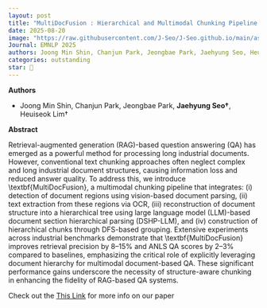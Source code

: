 ```yaml
---
layout: post
title: "MultiDocFusion : Hierarchical and Multimodal Chunking Pipeline for Enhanced RAG on Long Industrial Documents"
date: 2025-08-20
image: "https://raw.githubusercontent.com/J-Seo/J-Seo.github.io/main/assets/img/emnlp2025.png"
Journal: EMNLP 2025
authors: Joong Min Shin, Chanjun Park, Jeongbae Park, Jaehyung Seo, Heuiseok Lim
categories: outstanding
star: 🌟
---
```

**Authors**
- Joong Min Shin, Chanjun Park, Jeongbae Park, **Jaehyung Seo†**, Heuiseok Lim†

**Abstract**

Retrieval-augmented generation (RAG)-based question answering (QA) has emerged as a powerful method for processing long industrial documents. However, conventional text chunking approaches often neglect complex and long industrial document structures, causing information loss and reduced answer quality. To address this, we introduce \textbf{MultiDocFusion}, a multimodal chunking pipeline that integrates: (i) detection of document regions using vision-based document parsing, (ii) text extraction from these regions via OCR, (iii) reconstruction of document structure into a hierarchical tree using large language model (LLM)-based document section hierarchical parsing (DSHP-LLM), and (iv) construction of hierarchical chunks through DFS-based grouping. Extensive experiments across industrial benchmarks demonstrate that \textbf{MultiDocFusion} improves retrieval precision by 8–15% and ANLS QA scores by 2–3% compared to baselines, emphasizing the critical role of explicitly leveraging document hierarchy for multimodal document-based QA. These significant performance gains underscore the necessity of structure-aware chunking in enhancing the fidelity of RAG-based QA systems.

Check out the [This Link][DOI] for more info on our paper

[DOI]: TBD

